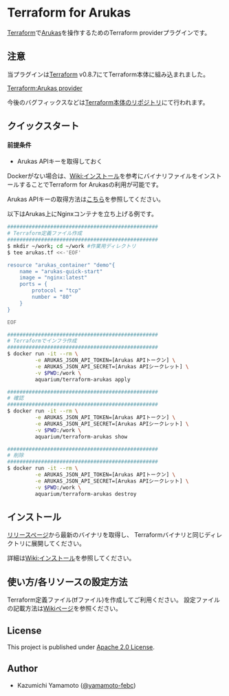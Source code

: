 # Terraform for Arukas

[Terraform](https://www.terraform.io)で[Arukas](https://arukas.io)を操作するためのTerraform providerプラグインです。

## 注意

当プラグインは[Terraform](https://terraform.io) v0.8.7にてTerraform本体に組み込まれました。  

[Terraform:Arukas provider](https://www.terraform.io/docs/providers/arukas/index.html)

今後のバグフィックスなどは[Terraform本体のリポジトリ](https://github.com/hashicorp/terraform)にて行われます。  
      
## クイックスタート

#### 前提条件

- Arukas APIキーを取得しておく

Dockerがない場合は、[Wiki:インストール](https://github.com/yamamoto-febc/terraform-provider-arukas/wiki/Install)を参考にバイナリファイルをインストールすることでTerraform for Arukasの利用が可能です。

Arukas APIキーの取得方法は[こちら](https://github.com/yamamoto-febc/terraform-provider-arukas/wiki/Install#arukas-apiキーの取得)を参照してください。

以下はArukas上にNginxコンテナを立ち上げる例です。

```bash
#################################################
# Terraform定義ファイル作成
#################################################
$ mkdir ~/work; cd ~/work #作業用ディレクトリ
$ tee arukas.tf <<-'EOF'

resource "arukas_container" "demo"{
    name = "arukas-quick-start"
    image = "nginx:latest"
    ports = {
        protocol = "tcp"
        number = "80"
    }
}

EOF

#################################################
# Terraformでインフラ作成
#################################################
$ docker run -it --rm \
         -e ARUKAS_JSON_API_TOKEN=[Arukas APIトークン] \
         -e ARUKAS_JSON_API_SECRET=[Arukas APIシークレット] \
         -v $PWD:/work \
         aquarium/terraform-arukas apply

#################################################
# 確認
#################################################
$ docker run -it --rm \
         -e ARUKAS_JSON_API_TOKEN=[Arukas APIトークン] \
         -e ARUKAS_JSON_API_SECRET=[Arukas APIシークレット] \
         -v $PWD:/work \
         aquarium/terraform-arukas show

#################################################
# 削除
#################################################
$ docker run -it --rm \
         -e ARUKAS_JSON_API_TOKEN=[Arukas APIトークン] \
         -e ARUKAS_JSON_API_SECRET=[Arukas APIシークレット] \
         -v $PWD:/work \
         aquarium/terraform-arukas destroy
```

## インストール

[リリースページ](https://github.com/yamamoto-febc/terraform-provider-arukas/releases/latest)から最新のバイナリを取得し、
Terraformバイナリと同じディレクトリに展開してください。

詳細は[Wiki:インストール](https://github.com/yamamoto-febc/terraform-provider-arukas/wiki/Install)を参照してください。

## 使い方/各リソースの設定方法

Terraform定義ファイル(tfファイル)を作成してご利用ください。
設定ファイルの記載方法は[Wikiページ](https://github.com/yamamoto-febc/terraform-provider-arukas/wiki)を参照ください。

## License

  This project is published under [Apache 2.0 License](LICENSE).

## Author

  * Kazumichi Yamamoto ([@yamamoto-febc](https://github.com/yamamoto-febc))
